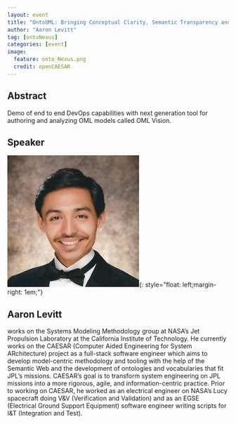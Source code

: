 ```yaml
---
layout: event
title: "OntoUML: Bringing Conceptual Clarity, Semantic Transparency and Ontological Soundness to Models"
author: "Aaron Levitt"
tag: [ontoNexus]
categories: [event]
image:
  feature: onto_Nexus.png
  credit: openCAESAR
---
```


## Abstract
Demo of end to end DevOps capabilities with next generation tool for authoring and analyzing OML models called OML Vision.

## Speaker

![Aaron Levitt](img/Levitt.jpeg){: style="float: left;margin-right: 1em;"}

<h2>Aaron Levitt</h2> works on the Systems Modeling Methodology group at NASA’s Jet Propulsion Laboratory at the California Institute of Technology. He currently works on the CAESAR (Computer Aided Engineering for System ARchitecture) project as a full-stack software engineer which aims to develop model-centric methodology and tooling with the help of the Semantic Web and the development of ontologies and vocabularies that fit JPL’s missions. CAESAR’s goal is to transform system engineering on JPL missions into a more rigorous, agile, and information-centric practice. Prior to working on CAESAR, he worked as an electrical engineer on NASA’s Lucy spacecraft doing V&V (Verification and Validation) and as an EGSE (Electrical Ground Support Equipment) software engineer writing scripts for I&T (Integration and Test).